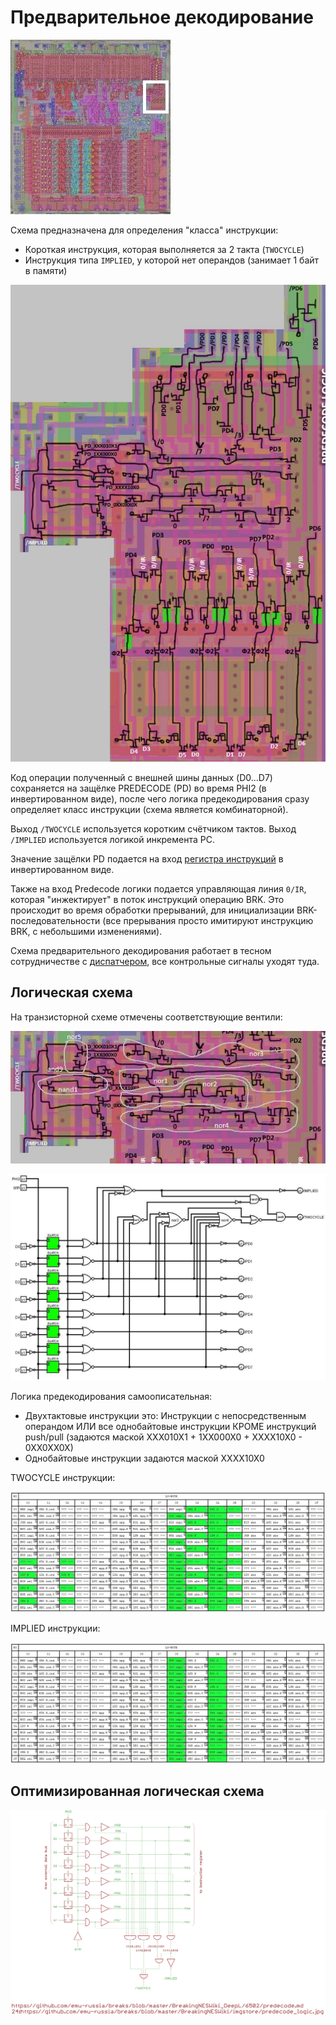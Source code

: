 # Предварительное декодирование

![6502_locator_predecode](/BreakingNESWiki/imgstore/6502/6502_locator_predecode.jpg)

Схема предназначена для определения "класса" инструкции: 
- Короткая инструкция, которая выполняется за 2 такта (`TWOCYCLE`)
- Инструкция типа `IMPLIED`, у которой нет операндов (занимает 1 байт в памяти)

![predecode_tran](/BreakingNESWiki/imgstore/6502/predecode_tran.jpg)

Код операции полученный с внешней шины данных (D0...D7) сохраняется на защёлке PREDECODE (PD) во время PHI2 (в инвертированном виде), после чего логика предекодирования сразу определяет класс инструкции (схема является комбинаторной).

Выход `/TWOCYCLE` используется коротким счётчиком тактов. Выход `/IMPLIED` используется логикой инкремента PC.

Значение защёлки PD подается на вход [регистра инструкций](ir.md) в инвертированном виде.

Также на вход Predecode логики подается управляющая линия `0/IR`, которая "инжектирует" в поток инструкций операцию BRK. Это происходит во время обработки прерываний, для инициализации BRK-последовательности (все прерывания просто имитируют инструкцию BRK, с небольшими изменениями).

Схема предварительного декодирования работает в тесном сотрудничестве с [диспатчером](dispatch.md), все контрольные сигналы уходят туда.

## Логическая схема

На транзисторной схеме отмечены соответствующие вентили:

![predecode_tran_gates](/BreakingNESWiki/imgstore/6502/predecode_tran_gates.jpg)

![predecode_logic](/BreakingNESWiki/imgstore/6502/predecode_logic.jpg)

Логика предекодирования самоописательная:
- Двухтактовые инструкции это: Инструкции с непосредственным операндом ИЛИ все однобайтовые инструкции КРОМЕ инструкций push/pull (задаются маской XXX010X1 + 1XX000X0 + XXXX10X0 - 0XX0XX0X)
- Однобайтовые инструкции задаются маской XXXX10X0

TWOCYCLE инструкции:

![predecode_twocycle](/BreakingNESWiki/imgstore/6502/predecode_twocycle.jpg)

IMPLIED инструкции:

![predecode_implied](/BreakingNESWiki/imgstore/6502/predecode_implied.jpg)

## Оптимизированная логическая схема

![24_predecode_logic](/BreakingNESWiki/imgstore/6502/ttlworks/24_predecode_logic.png)
